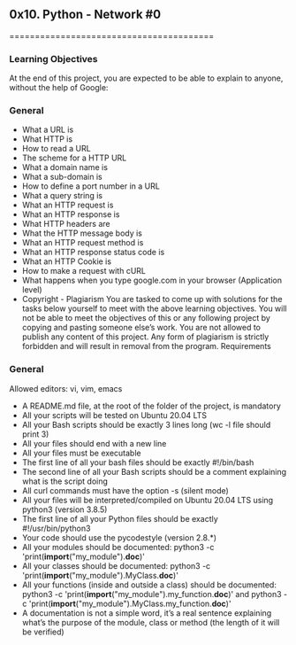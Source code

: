 ## 0x10. Python - Network #0
========================================

###  Learning Objectives
At the end of this project, you are expected to be able to explain to anyone, without the help of Google:

### General
-  What a URL is
-  What HTTP is
-  How to read a URL
-  The scheme for a HTTP URL
-  What a domain name is
-  What a sub-domain is
-  How to define a port number in a URL
-  What a query string is
-  What an HTTP request is
-  What an HTTP response is
-  What HTTP headers are
-  What the HTTP message body is
-  What an HTTP request method is
-  What an HTTP response status code is
-  What an HTTP Cookie is
-  How to make a request with cURL
-  What happens when you type google.com in your browser (Application level)
-  Copyright - Plagiarism
You are tasked to come up with solutions for the tasks below yourself to meet with the above learning objectives.
You will not be able to meet the objectives of this or any following project by copying and pasting someone else’s work.
You are not allowed to publish any content of this project.
Any form of plagiarism is strictly forbidden and will result in removal from the program.
Requirements

### General
Allowed editors: vi, vim, emacs
-  A README.md file, at the root of the folder of the project, is mandatory
-  All your scripts will be tested on Ubuntu 20.04 LTS
-  All your Bash scripts should be exactly 3 lines long (wc -l file should print 3)
-  All your files should end with a new line
-  All your files must be executable
-  The first line of all your bash files should be exactly #!/bin/bash
-  The second line of all your Bash scripts should be a comment explaining what is the script doing
-  All curl commands must have the option -s (silent mode)
-  All your files will be interpreted/compiled on Ubuntu 20.04 LTS using python3 (version 3.8.5)
-  The first line of all your Python files should be exactly #!/usr/bin/python3
-  Your code should use the pycodestyle (version 2.8.*)
-  All your modules should be documented: python3 -c 'print(__import__("my_module").__doc__)'
-  All your classes should be documented: python3 -c 'print(__import__("my_module").MyClass.__doc__)'
-  All your functions (inside and outside a class) should be documented: python3 -c 'print(__import__("my_module").my_function.__doc__)' and python3 -c 'print(__import__("my_module").MyClass.my_function.__doc__)'
-  A documentation is not a simple word, it’s a real sentence explaining what’s the purpose of the module, class or method (the length of it will be verified)
